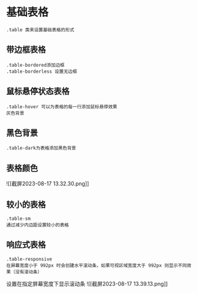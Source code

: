 # 基础表格
	.table 类来设置基础表格的形式

## 带边框表格
	.table-bordered添加边框
	.table-borderless 设置无边框


## 鼠标悬停状态表格
	.table-hover 可以为表格的每一行添加鼠标悬停效果
	灰色背景

## 黑色背景
	.table-dark为表格添加黑色背景

## 表格颜色

![[截屏2023-08-17 13.32.30.png]]

## 较小的表格
	.table-sm
	通过减少内边距设置较小的表格

## 响应式表格
	.table-responsive 
	在屏幕宽度小于 992px 时会创建水平滚动条，如果可视区域宽度大于 992px 则显示不同效果（没有滚动条）

设置在指定屏幕宽度下显示滚动条
![[截屏2023-08-17 13.39.13.png]]

